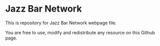 # Jazz Bar Network
This is repository for Jazz Bar Network webpage file.

You are free to use, modify and redistribute any resource on this Github page.
